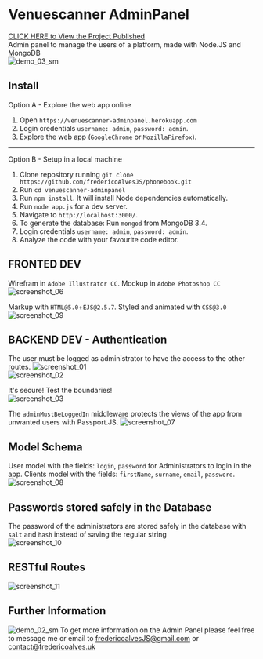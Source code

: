 # Venuescanner AdminPanel
[CLICK HERE to View the Project Published](https://venuescanner-adminpanel.herokuapp.com/) <br>
Admin panel to manage the users of a platform, made with Node.JS and MongoDB
<br>
![demo_03_sm](https://user-images.githubusercontent.com/31135848/34550847-10b72d74-f10c-11e7-96c9-f813dae8c427.png)
<br>

## Install
Option A - Explore the web app online
1. Open `https://venuescanner-adminpanel.herokuapp.com`
2. Login credentials `username: admin`, `password: admin`.
3. Explore the web app (`GoogleChrome` or `MozillaFirefox`).
---
Option B - Setup in a local machine
1. Clone repository running `git clone https://github.com/fredericoAlvesJS/phonebook.git`<br>
2. Run `cd venuescanner-adminpanel`
2. Run `npm install`. It will install Node dependencies automatically.
3. Run `node app.js` for a dev server.
4. Navigate to `http://localhost:3000/`.
5. To generate the database: Run `mongod` from MongoDB 3.4.
6. Login credentials `username: admin`, `password: admin`.
5. Analyze the code with your favourite code editor.

## FRONTED DEV
Wirefram in `Adobe Illustrator CC`. Mockup in `Adobe Photoshop CC`
![screenshot_06](https://user-images.githubusercontent.com/31135848/34549134-44e5c1fe-f0fe-11e7-9b06-b3173477cf81.png)

Markup with `HTML@5.0`+`EJS@2.5.7`. Styled and animated with `CSS@3.0`
![screenshot_09](https://user-images.githubusercontent.com/31135848/34549751-0151b240-f103-11e7-9dce-1cbd73da081a.png)

## BACKEND DEV - Authentication
The user must be logged as administrator to have the access to the other routes.
![screenshot_01](https://user-images.githubusercontent.com/31135848/34548408-e0ea3e0e-f0f9-11e7-95e9-a3e1ca0e3342.png)<br>
![screenshot_02](https://user-images.githubusercontent.com/31135848/34548545-8d27e996-f0fa-11e7-82e5-c4b217842465.png)
<br>

It's secure! Test the boundaries!<br>
![screenshot_03](https://user-images.githubusercontent.com/31135848/34548588-d13c9032-f0fa-11e7-9c10-05a0aca470e6.png)
<br>

The `adminMustBeLoggedIn` middleware protects the views of the app from unwanted users with Passport.JS. 
![screenshot_07](https://user-images.githubusercontent.com/31135848/34549352-f6af3b4e-f0ff-11e7-8c61-4e995bbfff64.png)

## Model Schema
User model with the fields: `login`, `password` for Administrators to login in the app.
Clients model with the fields: `firstName`, `surname`, `email`, `password`.
![screenshot_08](https://user-images.githubusercontent.com/31135848/34549941-a5f9d7ea-f104-11e7-96dc-5a4977ae5cf0.png)

## Passwords stored safely in the Database
The password of the administrators are stored safely in the database with `salt` and `hash` instead of saving the regular string <br>
![screenshot_10](https://user-images.githubusercontent.com/31135848/34549964-d184cd66-f104-11e7-91f9-965551fbe9bb.png)

## RESTful Routes
![screenshot_11](https://user-images.githubusercontent.com/31135848/34550159-70c47f7e-f106-11e7-9c29-5c8687135bc8.png)

## Further Information
![demo_02_sm](https://user-images.githubusercontent.com/31135848/34550738-235b4eca-f10b-11e7-9be8-a5f2cf9dce8e.png)
To get more information on the Admin Panel please feel free to message me or email to fredericoalvesJS@gmail.com or contact@fredericoalves.uk
